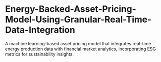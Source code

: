 # Energy-Backed-Asset-Pricing-Model-Using-Granular-Real-Time-Data-Integration
A machine learning-based asset pricing model that integrates real-time energy production data with financial market analytics, incorporating ESG metrics for sustainability insights.

